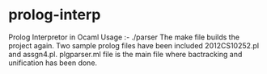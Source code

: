 prolog-interp
=============

Prolog Interpretor in Ocaml
Usage :-  ./parser <prolog file name>
The make file builds the project again. Two sample prolog files have been included 2012CS10252.pl and assgn4.pl.
plgparser.ml file is the main file where bactracking and unification has been done.
